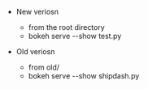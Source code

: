 
- New veriosn
  * from the root directory
  * bokeh serve --show test.py

- Old veriosn
  * from old/
  * bokeh serve --show shipdash.py
